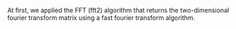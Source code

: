 At first, we applied the FFT (fft2) algorithm that
returns the two-dimensional fourier transform matrix
using a fast fourier transform algorithm.
